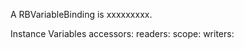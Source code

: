 A RBVariableBinding is xxxxxxxxx.Instance Variables	accessors:		<Object>	readers:		<Object>	scope:		<Object>	writers:		<Object>accessors	- xxxxxreaders	- xxxxxscope	- xxxxxwriters	- xxxxx